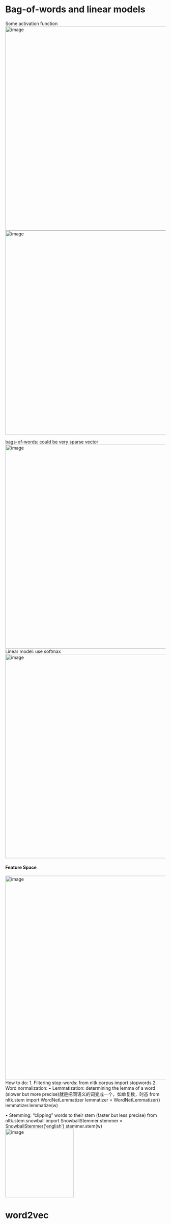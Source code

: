 # Bag-of-words and linear models
Some activation function
<img width="640" alt="image" src="https://user-images.githubusercontent.com/29950267/224034431-9a548b07-dbb7-4a15-a2e3-e81395eb5690.png">   
<img width="640" alt="image" src="https://user-images.githubusercontent.com/29950267/224034455-d61ee630-30d7-4773-9cd0-136240861e4f.png">  

bags-of-words: could be very sparse vector
<img width="640" alt="image" src="https://user-images.githubusercontent.com/29950267/224034741-daad18ea-e80c-4010-9e9a-4a22235f2242.png">
Linear model: use softmax
<img width="640" alt="image" src="https://user-images.githubusercontent.com/29950267/224034973-f69a96a2-78f4-4bee-8a61-45c83b1228ca.png">


#### Feature Space
<img width="640" alt="image" src="https://user-images.githubusercontent.com/29950267/224037002-58f50672-6418-45b0-8163-363bf1b54395.png">
How to do:
1. Filtering stop-words:
from nltk.corpus import stopwords
2. Word normalization:
• Lemmatization: determining the lemma of a word (slower but more precise)就是把同语义的词变成一个，如单复数，时态
from nltk.stem import WordNetLemmatizer
lemmatizer = WordNetLemmatizer()
lemmatizer.lemmatize(w)

• Stemming: “clipping” words to their stem (faster but less precise)
from nltk.stem.snowball import SnowballStemmer
stemmer = SnowballStemmer('english')
stemmer.stem(w)
<img width="215" alt="image" src="https://user-images.githubusercontent.com/29950267/224038630-b06a41a9-52c9-40cf-b2ef-d5f7595c19d1.png">



# word2vec
